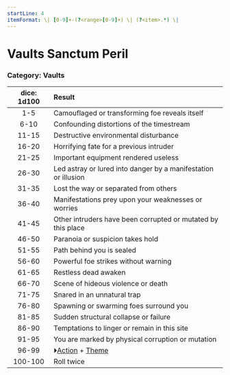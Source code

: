 ```yaml
---
startLine: 4
itemFormat: \| [0-9]+-(?<range>[0-9]+) \| (?<item>.*) \|
---
```

# Vaults Sanctum Peril
### Category: Vaults

| dice: 1d100 | Result |
|:----:|:-------|
| 1-5 | Camouflaged or transforming foe reveals itself |
| 6-10 | Confounding distortions of the timestream |
| 11-15 | Destructive environmental disturbance |
| 16-20 | Horrifying fate for a previous intruder |
| 21-25 | Important equipment rendered useless |
| 26-30 | Led astray or lured into danger by a manifestation or illusion |
| 31-35 | Lost the way or separated from others |
| 36-40 | Manifestations prey upon your weaknesses or worries |
| 41-45 | Other intruders have been corrupted or mutated by this place |
| 46-50 | Paranoia or suspicion takes hold |
| 51-55 | Path behind you is sealed |
| 56-60 | Powerful foe strikes without warning |
| 61-65 | Restless dead awaken |
| 66-70 | Scene of hideous violence or death |
| 71-75 | Snared in an unnatural trap |
| 76-80 | Spawning or swarming foes surround you |
| 81-85 | Sudden structural collapse or failure |
| 86-90 | Temptations to linger or remain in this site |
| 91-95 | You are marked by physical corruption or mutation |
| 96-99 | ⏵[Action](Core_Action.md) + [Theme](Core_Theme.md) |
| 100-100 | Roll twice |